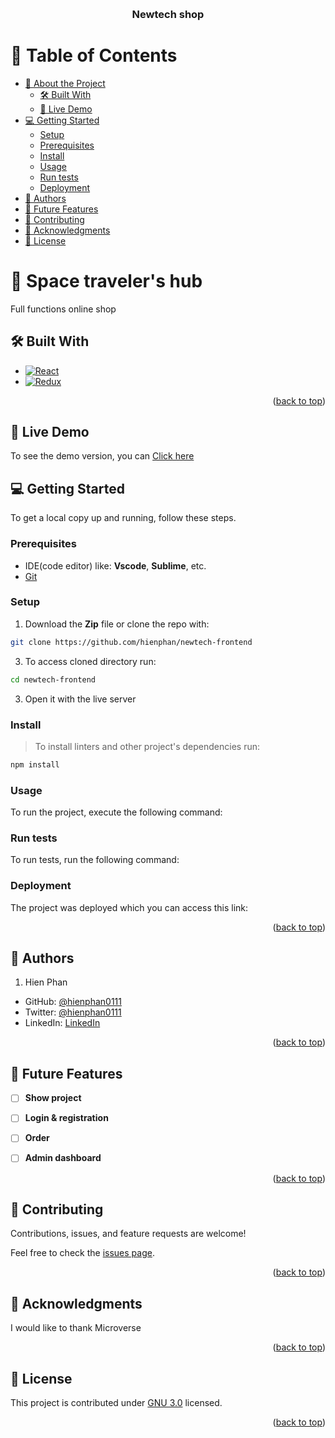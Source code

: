 <a name="readme-top"></a>

<div align="center">

  <!-- <img src="./src/assets/planet.png" alt="logo" width="140"  height="auto" /> -->
  <br/>

  <h3><b>Newtech shop</b></h3>

</div>

<!-- TABLE OF CONTENTS -->

# 📗 Table of Contents

- [📖 About the Project](#about-project)
  - [🛠 Built With](#built-with)  
  - [🚀 Live Demo](#live-demo)
- [💻 Getting Started](#getting-started)
  - [Setup](#setup)
  - [Prerequisites](#prerequisites)
  - [Install](#install)
  - [Usage](#usage)
  - [Run tests](#run-tests)
  - [Deployment](#triangular_flag_on_post-deployment)
- [👥 Authors](#authors)
- [🔭 Future Features](#🔭-future-features)
- [🤝 Contributing](#🤝-contributing)
- [🙏 Acknowledgments](#🙏-acknowledgments)
- [📝 License](#📝-license)


<!-- PROJECT DESCRIPTION -->

# 📖 Space traveler's hub <a name="about-project"></a>

Full functions online shop

## 🛠 Built With <a name="built-with"></a>

* [![React][React.js]][React-url]
* [![Redux][redux.js]][Redux-url]

<p align="right">(<a href="#readme-top">back to top</a>)</p>

## 🚀 Live Demo <a name="live-demo"></a>
To see the demo version, you can <a href=""> Click here </a>

<!-- GETTING STARTED -->

## 💻 Getting Started <a name="getting-started"></a>

To get a local copy up and running, follow these steps.

### Prerequisites

- IDE(code editor) like: **Vscode**, **Sublime**, etc. 
- [Git](https://www.linode.com/docs/guides/how-to-install-git-on-linux-mac-and-windows/)

### Setup

1. Download the **Zip** file or clone the repo with:
```bash
git clone https://github.com/hienphan/newtech-frontend
```
3. To access cloned directory run:
```bash
cd newtech-frontend
```
3. Open it with the live server

### Install

> To install linters and other project's dependencies run:
```bash
npm install
```

### Usage

To run the project, execute the following command:

<!--
Example command:

```sh
  rails server
```
--->

### Run tests

To run tests, run the following command:

<!--
Example command:

```sh
  bin/rails test test/models/article_test.rb
```
--->

### Deployment

The project was deployed which you can access this link: 


<p align="right">(<a href="#readme-top">back to top</a>)</p>

<!-- AUTHORS -->

## 👥 Authors <a name="authors"></a>

1. Hien Phan
- GitHub: [@hienphan0111](https://github.com/hienphan0111)
- Twitter: [@hienphan0111](https://twitter.com/twitterhandle)
- LinkedIn: [LinkedIn](https://www.linkedin.com/in/hien-phan-61097b256/)


<p align="right">(<a href="#readme-top">back to top</a>)</p>

<!-- FUTURE FEATURES -->

## 🔭 Future Features <a name="future-features"></a>

- [ ] **Show project**
- [ ] **Login & registration**
- [ ] **Order**
- [ ] **Admin dashboard**


<p align="right">(<a href="#readme-top">back to top</a>)</p>

<!-- CONTRIBUTING -->

## 🤝 Contributing <a name="contributing"></a>

Contributions, issues, and feature requests are welcome!

Feel free to check the [issues page](../../issues/).

<p align="right">(<a href="#readme-top">back to top</a>)</p>

<!-- ACKNOWLEDGEMENTS -->

## 🙏 Acknowledgments <a name="acknowledgements"></a>

I would like to thank Microverse

<p align="right">(<a href="#readme-top">back to top</a>)</p>

<!-- FAQ (optional) -->

## 📝 License <a name="license"></a>

This project is contributed under [GNU 3.0](./LICENSE.md) licensed.


<p align="right">(<a href="#readme-top">back to top</a>)</p>

<!-- MARKDOWN LINKS & IMAGES -->
<!-- https://www.markdownguide.org/basic-syntax/#reference-style-links -->
[React.js]: https://img.shields.io/badge/React-20232A?style=for-the-badge&logo=react&logoColor=61DAFB
[React-url]: https://reactjs.org/
[Redux.js]: https://img.shields.io/badge/Redux-20232A?style=for-the-badge&logo=redux&logoColor=violet
[Redux-url]: http://redux.js.org
